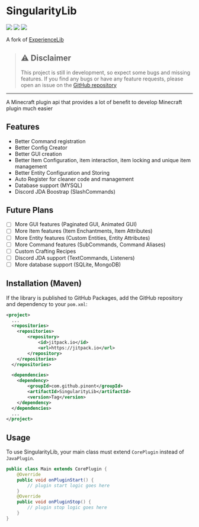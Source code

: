 # SingularityLib

[![](https://img.shields.io/github/license/pinont/singularitylib)](https://github.com/Pinont/SingularityLib/blob/main/LICENSE) [![](https://jitpack.io/v/Pinont/SingularityLib.svg)](https://jitpack.io/#Pinont/SingularityLib) [![](https://github.com/Pinont/SingularityLib/actions/workflows/build.yml/badge.svg)](https://github.com/Pinont/SingularityLib/actions/workflows/build.yml)

A fork of [ExperienceLib](https://github.com/pinont/ExperienceLib)

> ## ⚠️ Disclaimer
> This project is still in development, so expect some bugs and missing features. If you find any bugs or have any feature requests, please open an issue on the [GitHub repository](https://github.com/Pinont/SingularityLib/issues)

---

A Minecraft plugin api that provides a lot of benefit to develop Minecraft plugin much easier

## Features

- Better Command registration
- Better Config Creator
- Better GUI creation
- Better Item Configuration, item interaction, item locking and unique item management
- Better Entity Configuration and Storing
- Auto Register for cleaner code and management
- Database support (MYSQL)
- Discord JDA Boostrap (SlashCommands)

## Future Plans
- [ ] More GUI features (Paginated GUI, Animated GUI)
- [ ] More Item features (Item Enchantments, Item Attributes)
- [ ] More Entity features (Custom Entities, Entity Attributes)
- [ ] More Command features (SubCommands, Command Aliases)
- [ ] Custom Crafting Recipes
- [ ] Discord JDA support (TextCommands, Listeners)
- [ ] More database support (SQLite, MongoDB)

## Installation (Maven)

If the library is published to GitHub Packages, add the GitHub repository and dependency to your `pom.xml`:

```xml
<project>
  ...
  <repositories>
    <repositories>
		<repository>
		    <id>jitpack.io</id>
		    <url>https://jitpack.io</url>
		</repository>
	</repositories>
  </repositories>

  <dependencies>
    <dependency>
	    <groupId>com.github.pinont</groupId>
	    <artifactId>SingularityLib</artifactId>
	    <version>Tag</version>
	</dependency>
  </dependencies>
  ...
</project>
```

## Usage
To use SingularityLib, your main class must extend `CorePlugin` instead of `JavaPlugin`.
```java
public class Main extends CorePlugin {
    @Override
    public void onPluginStart() {
        // plugin start logic goes here
    }
    @Override
    public void onPluginStop() {
        // plugin stop logic goes here
    }
}
```

